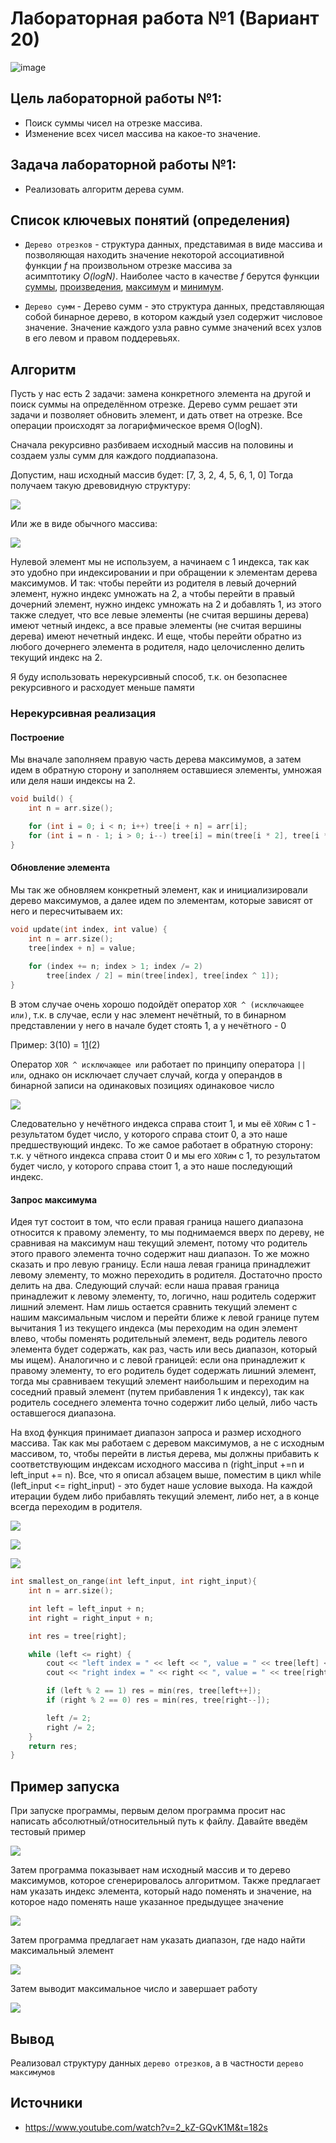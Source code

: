 # Лабораторная работа №1 (Вариант 20)

![image](https://github.com/iis-32170x/RPIIS/assets/144939580/78da8836-3e31-4bc2-871b-b539996a3084)

## Цель лабораторной работы №1:
* Поиск суммы чисел на отрезке массива.
* Изменение всех чисел массива на какое-то значение.

## Задача лабораторной работы №1:
* Реализовать алгоритм дерева сумм.

## Список ключевых понятий (определения)
- `Дерево отрезков` - структура данных, представимая в виде массива и позволяющая находить значение некоторой ассоциативной функции _f_ на произвольном отрезке массива за асимптотику _O(logN)_. Наиболее часто в качестве _f_ берутся функции <ins>суммы</ins>, <ins>произведения</ins>, <ins>максимум</ins> и <ins>минимум</ins>.

- `Дерево сумм` - Дерево сумм - это структура данных, представляющая собой бинарное дерево, в котором каждый узел содержит числовое значение. Значение каждого узла равно сумме значений всех узлов в его левом и правом поддеревьях.

## Алгоритм
 Пусть у нас есть 2 задачи: замена конкретного элемента на другой и  поиск суммы на определённом отрезке. Дерево сумм решает эти задачи и позволяет обновить элемент, и дать ответ на отрезке. Все операции происходят за логарифмическое время O(logN).
 
 
 Сначала рекурсивно разбиваем исходный массив на половины и создаем узлы сумм для каждого поддиапазона.
 
 Допустим, наш исходный массив будет: [7, 3, 2, 4, 5, 6, 1, 0]
 Тогда получаем такую древовидную структуру:
 
![](https://habrastorage.org/r/w1560/getpro/habr/upload_files/4d2/7c8/cbf/4d27c8cbf6d5d0d7fb180874db0da576.jpg)

Или же в виде обычного массива: 

![](https://habrastorage.org/r/w1560/getpro/habr/upload_files/bda/48e/6ba/bda48e6ba9fc43455b6255bbadbcd9b6.jpg)

Нулевой элемент мы не используем, а начинаем с 1 индекса, так как это удобно при индексировании и при обращении к элементам дерева максимумов. И так: чтобы перейти из родителя в левый дочерний элемент, нужно индекс умножать на 2, а чтобы перейти в правый дочерний элемент, нужно индекс умножать на 2 и добавлять 1, из этого также следует, что все левые элементы (не считая вершины дерева) имеют четный индекс, а все правые элементы (не считая вершины дерева) имеют нечетный индекс. И еще, чтобы перейти обратно из любого дочернего элемента в родителя, надо целочисленно делить текущий индекс на 2.

Я буду использовать нерекурсивный способ, т.к. он безопаснее рекурсивного и расходует меньше памяти

### Нерекурсивная реализация

#### Построение

Мы вначале заполняем правую часть дерева максимумов, а затем идем в обратную сторону и заполняем оставшиеся элементы, умножая или деля наши индексы на 2.

``` C++
void build() {
	int n = arr.size();

	for (int i = 0; i < n; i++) tree[i + n] = arr[i];
	for (int i = n - 1; i > 0; i--) tree[i] = min(tree[i * 2], tree[i * 2 + 1]);
}
```

#### Обновление элемента

Мы так же обновляем конкретный элемент, как и инициализировали дерево максимумов, а далее идем по элементам, которые зависят от него и пересчитываем их:

``` c++
void update(int index, int value) {
	int n = arr.size();
	tree[index + n] = value;
	
	for (index += n; index > 1; index /= 2)
		tree[index / 2] = min(tree[index], tree[index ^ 1]);
}
```
В этом случае очень хорошо подойдёт оператор `XOR ^ (исключающее или)`, т.к. в случае, если у нас элемент нечётный, то в бинарном представлении у него в начале будет стоять 1, а у нечётного - 0

Пример: 3(10) = 1<ins>1</ins>(2)

Оператор `XOR ^ исключающее или` работает по принципу оператора `|| или`, однако он исключает случает случай, когда у операндов в бинарной записи на одинаковых позициях одинаковое число

![](https://media.geeksforgeeks.org/wp-content/uploads/20200302135623/Untitled-Diagram561.jpg)

Следовательно у нечётного индекса справа стоит 1, и мы её `XORим` с 1 - результатом будет число, у которого справа стоит 0, а это наше предшествующий индекс. То же самое работает в обратную сторону: т.к. у чётного индекса справа стоит 0 и мы его `XORим` c 1, то результатом будет число, у которого справа стоит 1, а это наше последующий индекс.

#### Запрос максимума

Идея тут состоит в том, что если правая граница нашего диапазона относится к правому элементу, то мы поднимаемся вверх по дереву, не сравнивая на максимум наш текущий элемент, потому что родитель этого правого элемента точно содержит наш диапазон. То же можно сказать и про левую границу. Если наша левая граница принадлежит левому элементу, то можно переходить в родителя. Достаточно просто делить на два. Следующий случай: если наша правая граница принадлежит к левому элементу, то, логично, наш родитель содержит лишний элемент. Нам лишь остается сравнить текущий элемент с нашим максимальным числом и перейти ближе к левой границе путем вычитания 1 из текущего индекса (мы переходим на один элемент влево, чтобы поменять родительный элемент, ведь родитель левого элемента будет содержать, как раз, часть или весь диапазон, который мы ищем). Аналогично и с левой границей: если она принадлежит к правому элементу, то его родитель будет содержать лишний элемент, тогда мы сравниваем текущий элемент наибольшим и переходим на соседний правый элемент (путем прибавления 1 к индексу), так как родитель соседнего элемента точно содержит либо целый, либо часть оставшегося диапазона.

На вход функция принимает диапазон запроса и размер исходного массива. Так как мы работаем с деревом максимумов, а не с исходным массивом, то, чтобы перейти в листья дерева, мы должны прибавить к соответствующим индексам исходного массива n (right_input +=n и left_input += n). Все, что я описал абзацем выше, поместим в цикл while (left_input <= right_input) - это будет наше условие выхода. На каждой итерации будем либо прибавлять текущий элемент, либо нет, а в конце всегда переходим в родителя.

![](https://habrastorage.org/r/w1560/getpro/habr/upload_files/4f8/2f3/2c9/4f82f32c9411db4c0004e6ef5ba9f780.jpg)

![](https://habrastorage.org/r/w1560/getpro/habr/upload_files/88c/b21/d90/88cb21d900e0c2c46584b9d52ab66d14.jpg)

![](https://habrastorage.org/r/w1560/getpro/habr/upload_files/906/5d0/186/9065d01862cc5d53bef3005887cc11ae.jpg)

``` c++
int smallest_on_range(int left_input, int right_input){
	int n = arr.size();

	int left = left_input + n;
	int right = right_input + n;

	int res = tree[right];

	while (left <= right) {
		cout << "left index = " << left << ", value = " << tree[left] << '\n';
		cout << "right index = " << right << ", value = " << tree[right] << '\n';

		if (left % 2 == 1) res = min(res, tree[left++]);
		if (right % 2 == 0) res = min(res, tree[right--]);

		left /= 2; 
		right /= 2;
	}
	return res;
}
```

## Пример запуска
При запуске программы, первым делом программа просит нас написать абсолютный/относительный путь к файлу. Давайте введём тестовый пример

![](./screenshots/1.png)

Затем программа показывает нам исходный массив и то дерево максимумов, которое сгенерировалось алгоритмом. Также предлагает нам указать индекс элемента, который надо поменять и значение, на которое надо поменять наше указанное предыдущее значение

![](./screenshots/2.png)

Затем программа предлагает нам указать диапазон, где надо найти максимальный элемент

![](./screenshots/3.png)
 
 Затем выводит максимальное число и завершает работу
 
![](./screenshots/4.png)
## Вывод
 Реализовал структуру данных `дерево отрезков`, а в частности `дерево максимумов`
## Источники

 - https://www.youtube.com/watch?v=2_kZ-GQvK1M&t=182s
